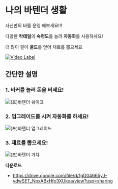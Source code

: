 # 나의 바텐더 생활

자신만의 바를 운영 해보세요!!!

다양한 <b>칵테일</b>의 <b>숙련도</b>를 늘려 <b>자동화</b>를 사용하세요!

더 많이 팔아 <b>골드</b>를 얻어 재료를 뽑으세요

[![Video Label](http://img.youtube.com/vi/SzxHBgcquVw/0.jpg)](https://youtu.be/SzxHBgcquVw?t=0s)

## 간단한 설명
  ### 1. 비커를 눌러 돈을 버세요!

![(포)바텐더 쉐이크](https://user-images.githubusercontent.com/77655332/224470579-fadac777-e6e5-4d86-8630-20bd30a29faf.gif)
  
  ### 2. 업그레이드를 시켜 자동화를 하세요!
  
  
 ![(포)바텐더 업그레이드](https://user-images.githubusercontent.com/77655332/224470756-997d26ca-2307-4072-89cd-0789db267dc0.gif)
 
   ### 3. 재료를 뽑으세요!
   
   ![(포)바텐더 가챠](https://user-images.githubusercontent.com/77655332/224470770-952abb25-db32-4d65-bc12-eb734997f12a.gif)
   

   <b>다운로드</b>
   - https://drive.google.com/file/d/1gD04665yJ-vdwSET_NpxABxHfe3XUkoa/view?usp=sharing
  
